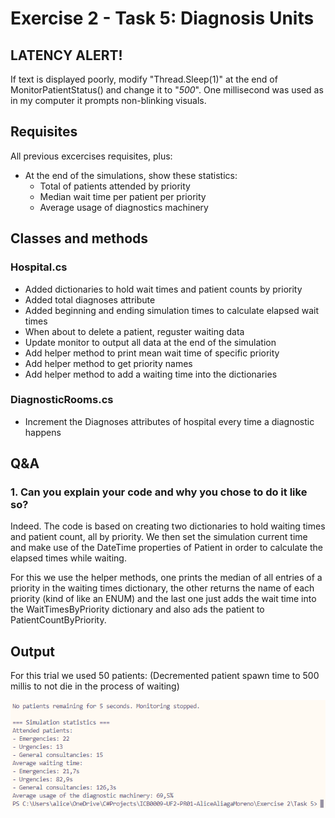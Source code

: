 # Exercise 2 - Task 5: Diagnosis Units

## LATENCY ALERT!
If text is displayed poorly, modify "Thread.Sleep(1)" at the end of MonitorPatientStatus() and change it to "*500*". One millisecond was used as in my computer it prompts non-blinking visuals.

## Requisites
All previous excercises requisites, plus:
* At the end of the simulations, show these statistics:
    * Total of patients attended by priority
    * Median wait time per patient per priority
    * Average usage of diagnostics machinery

## Classes and methods
### Hospital.cs
* Added dictionaries to hold wait times and patient counts by priority
* Added total diagnoses attribute
* Added beginning and ending simulation times to calculate elapsed wait times
* When about to delete a patient, reguster waiting data
* Update monitor to output all data at the end of the simulation
* Add helper method to print mean wait time of specific priority
* Add helper method to get priority names
* Add helper method to add a waiting time into the dictionaries

### DiagnosticRooms.cs
* Increment the Diagnoses attributes of hospital every time a diagnostic happens

## Q&A
### 1. Can you explain your code and why you chose to do it like so?
Indeed. The code is based on creating two dictionaries to hold waiting times and patient count, all by priority.
We then set the simulation current time and make use of the DateTime properties of Patient in order to calculate the elapsed times while waiting.

For this we use the helper methods, one prints the median of all entries of a priority in the waiting times dictionary, the other returns the name of each priority (kind of like an ENUM) and the last one just adds the wait time into the WaitTimesByPriority dictionary and also ads the patient to PatientCountByPriority.

## Output
For this trial we used 50 patients: (Decremented patient spawn time to 500 millis to not die in the process of waiting)

![alt text](output.png)